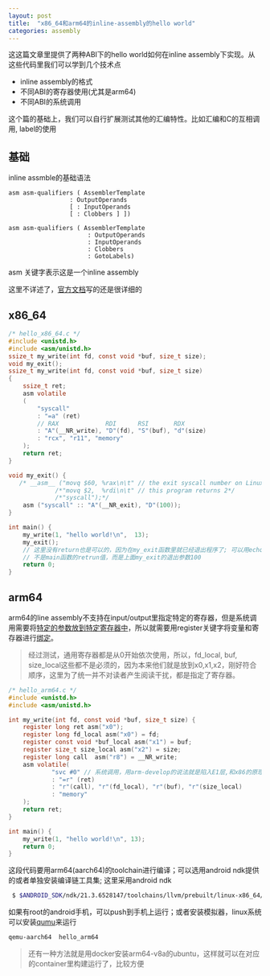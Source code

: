 ```yaml
---
layout: post
title:  "x86_64和arm64的inline-assembly的hello world"
categories: assembly
---
```


这这篇文章里提供了两种ABI下的hello world如何在inline assembly下实现。从这些代码里我们可以学到几个技术点

- inline assembly的格式
- 不同ABI的寄存器使用(尤其是arm64)
- 不同ABI的系统调用

这个篇的基础上，我们可以自行扩展测试其他的汇编特性。比如汇编和C的互相调用, label的使用


## 基础

inline assmble的基础语法

```
asm asm-qualifiers ( AssemblerTemplate
                 : OutputOperands
                 [ : InputOperands
                 [ : Clobbers ] ])

asm asm-qualifiers ( AssemblerTemplate
                      : OutputOperands
                      : InputOperands
                      : Clobbers
                      : GotoLabels)
```


asm 关键字表示这是一个inline assembly

这里不详述了，[官方文档](https://gcc.gnu.org/onlinedocs/gcc/Extended-Asm.html#Volatile)写的还是很详细的



## x86_64

```c
/* hello_x86_64.c */
#include <unistd.h>
#include <asm/unistd.h>
ssize_t my_write(int fd, const void *buf, size_t size);
void my_exit();
ssize_t my_write(int fd, const void *buf, size_t size)
{
    ssize_t ret;
    asm volatile
    (
        "syscall"
        : "=a" (ret)
        // RAX             RDI      RSI       RDX
        : "A"(__NR_write), "D"(fd), "S"(buf), "d"(size)
        : "rcx", "r11", "memory"
    );
    return ret;
}

void my_exit() {
   /* __asm__ ("movq $60, %rax\n\t" // the exit syscall number on Linux*/
             /*"movq $2,  %rdi\n\t" // this program returns 2*/
             /*"syscall");*/
    asm ("syscall" :: "A"(__NR_exit), "D"(100));
}

int main() {
    my_write(1, "hello world!\n",  13);
    my_exit();
	// 这里没有return也是可以的，因为在my_exit函数里就已经退出程序了; 可以用echo $?查看最终的exit code，
	// 不是main函数的retrun值，而是上面my_exit的退出参数100
	return 0;
}
```

## arm64

arm64的line assembly不支持在input/output里指定特定的寄存器，但是系统调用需要将[特定的参数放到特定寄存器中](https://chromium.googlesource.com/chromiumos/docs/+/master/constants/syscalls.md)，所以就需要用register关键字将变量和寄存器进行[绑定](https://gcc.gnu.org/onlinedocs/gcc/Local-Register-Variables.html#Local-Reg-Vars)。

> 经过测试，通用寄存器都是从0开始依次使用，所以，fd_local, buf, size_local这些都不是必须的，因为本来他们就是放到x0,x1,x2，刚好符合顺序，这里为了统一并不对读者产生阅读干扰，都是指定了寄存器。


```c
/* hello_arm64.c */
#include <unistd.h>
#include <asm/unistd.h>

int my_write(int fd, const void *buf, size_t size) {
    register long ret asm("x0");
    register long fd_local asm("x0") = fd;
    register const void *buf_local asm("x1") = buf;
    register size_t size_local asm("x2") = size;
    register long call  asm("r8") = __NR_write;
    asm volatile(
            "svc #0" // 系统调用，用arm-develop的说法就是陷入E1层,和x86的原理不太一样
            : "=r" (ret)
            : "r"(call), "r"(fd_local), "r"(buf), "r"(size_local)
            : "memory"
    );
    return ret;
}

int main() {
    my_write(1, "hello world!\n", 13);
    return 0;
}
```

这段代码要用arm64(aarch64)的toolchain进行编译；可以选用android ndk提供的或者单独安装编译链工具集; 这里采用android ndk

```bash
 $ $ANDROID_SDK/ndk/21.3.6528147/toolchains/llvm/prebuilt/linux-x86_64/bin/aarch64-linux-android29-clang hello_arm64.c -o hello_arm64
```

如果有root的android手机，可以push到手机上运行；或者安装模拟器，linux系统可以安装[qumu](https://qemu-project.gitlab.io/qemu/user/main.html)来运行

```bash
qemu-aarch64  hello_arm64
```

> 还有一种方法就是用docker安装arm64-v8a的ubuntu，这样就可以在对应的container里构建运行了，比较方便



